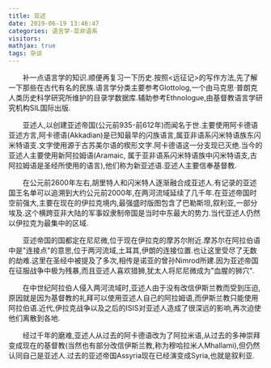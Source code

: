 ```yaml
---
title: 亚述
date: 2019-06-19 13:46:47
categories: 语言学-亚非语系
visitors: 
mathjax: true
tags: 杂谈
---
```

&emsp;&emsp;补一点语言学的知识.顺便再复习一下历史.按照<远征记>的写作方法,先了解一下那些在古代有名的民族.语言学分类主要参考Glottolog,一个由马克思$\cdot$普朗克人类历史科学研究所维护的目录学数据库.辅助参考Ethnologue,由基督教语言学研究机构SIL国际出版.

&emsp;&emsp;亚述人,以创建亚述帝国(公元前935-前612年)而闻名于世.主要使用阿卡德语亚述方言,阿卡德语(Akkadian)是已知最早的闪族语言,属亚非语系闪米特语族东闪米特语支.文字使用源于古苏美尔语的楔形文字.阿卡德语这一分支现已灭绝.当今的亚述人主要使用新阿拉姆语(Aramaic, 属于亚非语系闪米特语族中闪米特语支,古阿拉姆语是圣经所使用的语言),他们称为新亚述语.亚述人主要信奉基督教.

&emsp;&emsp;在公元前2600年左右,胡里特人和闪米特人逐渐融合成亚述人.有记录的亚述国王名单可以追溯到大约公元前2000年,在两河流域延续了几千年.在亚述帝国时空前强大,主要在现在的伊拉克境内,最强盛时版图包含了巴勒斯坦,叙利亚,一部分埃及.这个横跨亚非大陆的军事奴隶制帝国是当时中东最大的势力.当代亚述人仍然以伊拉克为最集中的区域.

&emsp;&emsp;亚述帝国的国都定在尼尼微,位于现在伊拉克的摩苏尔附近.摩苏尔在阿拉伯语中是"连接点"的意思,位于两河流域,土耳其,伊朗的连接位置.也让这里受尽了无数的劫难.这里在圣经中被提及了多次,相传是诺亚的曾孙Nimrod所建.因为亚述帝国在征服战争中极为残暴,而且亚述人喜欢猎狮,犹太人将尼尼微成为"血腥的狮穴".

&emsp;&emsp;在中世纪阿拉伯人侵入两河流域时,亚述人由于没有改信伊斯兰教而受到压迫,原因就是因为基督教的礼拜可以使用亚述人自己的阿拉姆语,而伊斯兰教只能使用阿拉伯语.近代,伊拉克战争以及之后的ISIS对亚述人造成了很深远的影响,再次迫使他们离散到各地.

&emsp;&emsp;经过千年的磨难,亚述人从过去的阿卡德语改为了阿拉米语,从过去的多神崇拜变成现在的基督教(当然也有部分改信伊斯兰教,称为穆哈拉米人Mhallami),但仍然认同自己是亚述人.过去的亚述帝国Assyria现在已经演变成Syria,也就是叙利亚.
